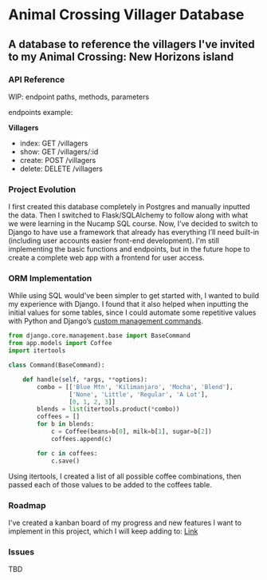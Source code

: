 # Animal Crossing Villager Database

## A database to reference the villagers I've invited to my Animal Crossing: New Horizons island

### API Reference

WIP: endpoint paths, methods, parameters

endpoints example:

**Villagers**

- index: GET /villagers
- show: GET /villagers/:id
- create: POST /villagers
- delete: DELETE /villagers

### Project Evolution

I first created this database completely in Postgres and manually inputted the data. Then I switched to Flask/SQLAlchemy to follow along with what we were learning in the Nucamp SQL course. Now, I’ve decided to switch to Django to have use a framework that already has everything I’ll need built-in (including user accounts easier front-end development). I'm still implementing the basic functions and endpoints, but in the future hope to create a complete web app with a frontend for user access.

### ORM Implementation

While using SQL would've been simpler to get started with, I wanted to build my experience with Django. I found that it also helped when inputting the initial values for some tables, since I could automate some repetitive values with Python and Django’s [custom management commands](https://docs.djangoproject.com/en/3.1/howto/custom-management-commands/).

```python
from django.core.management.base import BaseCommand
from app.models import Coffee
import itertools

class Command(BaseCommand):

    def handle(self, *args, **options):
        combo = [['Blue Mtn', 'Kilimanjaro', 'Mocha', 'Blend'],
                 ['None', 'Little', 'Regular', 'A Lot'],
                 [0, 1, 2, 3]]
        blends = list(itertools.product(*combo))
        coffees = []
        for b in blends:
            c = Coffee(beans=b[0], milk=b[1], sugar=b[2])
            coffees.append(c)

        for c in coffees:
            c.save()
```

Using itertools, I created a list of all possible coffee combinations, then passed each of those values to be added to the coffees table.

### Roadmap

I've created a kanban board of my progress and new features I want to implement in this project, which I will keep adding to: [Link](https://www.notion.so/DevOps-Django-portfolio-project-roadmap-3a4af7320d0844809f80b86f43a6994b)

### Issues

TBD